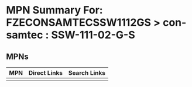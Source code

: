 



# MPN Summary For: FZECONSAMTECSSW1112GS > con-samtec : SSW-111-02-G-S

## MPNs
  

|MPN|Direct Links|Search Links|
| :--- | :--- | :--- |
||||
